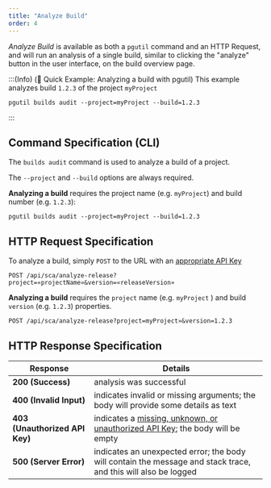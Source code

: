 ```yaml
---
title: "Analyze Build"
order: 4
---
```


*Analyze Build* is available as both a `pgutil` command and an HTTP Request, and will run an analysis of a single build, similar to clicking the "analyze" button in the user interface, on the build overview page.

:::(Info) (🚀 Quick Example: Analyzing a build with pgutil)
This example analyzes build `1.2.3` of the project `myProject`

````
pgutil builds audit --project=myProject --build=1.2.3
````
:::

## Command Specification (CLI)
The `builds audit` command is used to analyze a build of a project.

The `--project` and `--build` options are always required.

**Analyzing a build** requires the project name (e.g. `myProject`) and build number (e.g. `1.2.3`):

```
pgutil builds audit --project=myProject --build=1.2.3
```

## HTTP Request Specification
To analyze a build, simply `POST` to the URL with an [appropriate API Key](/docs/proget/reference-api/proget-api-sca#authentication)

```
POST /api/sca/analyze-release?project=«projectName»&version=«releaseVersion»
```

**Analyzing a build** requires the `project` name (e.g. `myProject` ) and build `version` (e.g. `1.2.3`) properties.

```
POST /api/sca/analyze-release?project=myProject»&version=1.2.3
```

## HTTP Response Specification

| Response | Details |
| --- | --- |
| **200 (Success)** | analysis was successful |
| **400 (Invalid Input)** | indicates invalid or missing arguments; the body will provide some details as text |
|  **403 (Unauthorized API Key)** | indicates a [missing, unknown, or unauthorized API Key](/docs/proget/reference-api/proget-api-sca#authentication); the body will be empty |
| **500 (Server Error)** | indicates an unexpected error; the body will contain the message and stack trace, and this will also be logged |